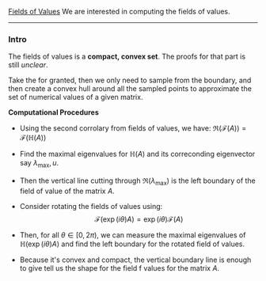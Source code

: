 [Fields of Values](Fields%20of%20Values.md)
We are interested in computing the fields of values. 

---
### **Intro**

The fields of values is a **compact, convex set**. The proofs for that part is still *unclear*. 

Take the for granted, then we only need to sample from the boundary, and then create a convex hull around all the sampled points to approximate the set of numerical values of a given matrix. 

**Computational Procedures**

* Using the second corrolary from fields of values, we have: $\Re(\mathcal{F}(A)) = \mathcal{F}(\mathbb{H}(A))$

* Find the maximal eigenvalues for $\mathbb{H}(A)$ and its correconding eigenvector say $\lambda_{\max}, u$. 

* Then the vertical line cutting through $\Re(\lambda_{\max})$ is the left boundary of the field of value of the matrix $A$. 

* Consider rotating the fields of values using: 
  $$
  \mathcal{F}(\exp(i\theta)A) = \exp(i\theta)\mathcal{F}(A)
  $$

* Then, for all $\theta \in [0, 2\pi)$, we can measure the maximal eigenvalues of $\mathbb{H}(\exp(i\theta)A)$ and find the left boundary for the rotated field of values. 

* Because it's convex and compact, the vertical boundary line is enough to give tell us the shape for the field f values for the matrix $A$. 


